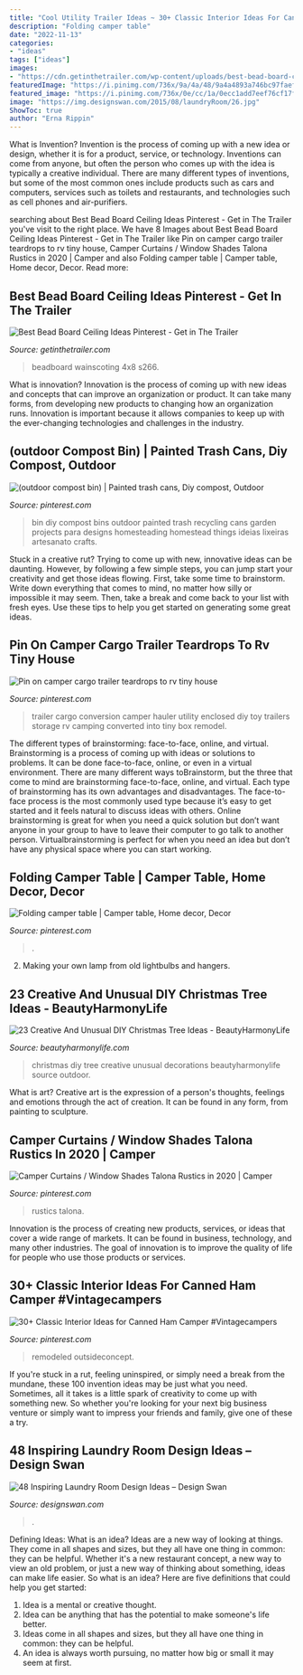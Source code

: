 ```yaml
---
title: "Cool Utility Trailer Ideas ~ 30+ Classic Interior Ideas For Canned Ham Camper #vintagecampers"
description: "Folding camper table"
date: "2022-11-13"
categories:
- "ideas"
tags: ["ideas"]
images:
- "https://cdn.getinthetrailer.com/wp-content/uploads/best-bead-board-ceiling-ideas-pinterest_41050.jpg"
featuredImage: "https://i.pinimg.com/736x/9a/4a/48/9a4a4893a746bc97faefd623b99b4ef7.jpg"
featured_image: "https://i.pinimg.com/736x/0e/cc/1a/0ecc1add7eef76cf17f0f0fddd27b470.jpg"
image: "https://img.designswan.com/2015/08/laundryRoom/26.jpg"
ShowToc: true
author: "Erna Rippin"
---
```



What is Invention?
Invention is the process of coming up with a new idea or design, whether it is for a product, service, or technology. Inventions can come from anyone, but often the person who comes up with the idea is typically a creative individual. There are many different types of inventions, but some of the most common ones include products such as cars and computers, services such as toilets and restaurants, and technologies such as cell phones and air-purifiers.

	

		
searching about Best Bead Board Ceiling Ideas Pinterest - Get in The Trailer you've visit to the right place. We have 8 Images about Best Bead Board Ceiling Ideas Pinterest - Get in The Trailer like Pin on camper cargo trailer teardrops to rv tiny house, Camper Curtains / Window Shades Talona Rustics in 2020 | Camper and also Folding camper table | Camper table, Home decor, Decor. Read more:
		
    
## Best Bead Board Ceiling Ideas Pinterest - Get In The Trailer

<img loading=lazy src="https://cdn.getinthetrailer.com/wp-content/uploads/best-bead-board-ceiling-ideas-pinterest_41050.jpg" onerror="this.onerror=null;this.src='https://tse4.mm.bing.net/th?id=OIP.Bq5eYjxykBK_aPrpfF8LWgHaFi&amp;pid=15.1';" alt="Best Bead Board Ceiling Ideas Pinterest - Get in The Trailer">

_Source: getinthetrailer.com_

>beadboard wainscoting 4x8 s266. 

	

What is innovation?
Innovation is the process of coming up with new ideas and concepts that can improve an organization or product. It can take many forms, from developing new products to changing how an organization runs. Innovation is important because it allows companies to keep up with the ever-changing technologies and challenges in the industry.

    
## (outdoor Compost Bin) | Painted Trash Cans, Diy Compost, Outdoor

<img loading=lazy src="https://i.pinimg.com/736x/0e/cc/1a/0ecc1add7eef76cf17f0f0fddd27b470.jpg" onerror="this.onerror=null;this.src='https://tse3.mm.bing.net/th?id=OIP.BlmJptU1M4U4ENDSR3opswHaLE&amp;pid=15.1';" alt="(outdoor compost bin) | Painted trash cans, Diy compost, Outdoor">

_Source: pinterest.com_

>bin diy compost bins outdoor painted trash recycling cans garden projects para designs homesteading homestead things ideias lixeiras artesanato crafts. 

	

Stuck in a creative rut? Trying to come up with new, innovative ideas can be daunting. However, by following a few simple steps, you can jump start your creativity and get those ideas flowing. First, take some time to brainstorm. Write down everything that comes to mind, no matter how silly or impossible it may seem. Then, take a break and come back to your list with fresh eyes. Use these tips to help you get started on generating some great ideas.

    
## Pin On Camper Cargo Trailer Teardrops To Rv Tiny House

<img loading=lazy src="https://i.pinimg.com/736x/0c/00/4e/0c004e76abc1d6f07b8976ba0afd3c4d.jpg" onerror="this.onerror=null;this.src='https://tse1.mm.bing.net/th?id=OIP.ecbmsk4Q9WOB6H4uqi3UjAHaJ4&amp;pid=15.1';" alt="Pin on camper cargo trailer teardrops to rv tiny house">

_Source: pinterest.com_

>trailer cargo conversion camper hauler utility enclosed diy toy trailers storage rv camping converted into tiny box remodel. 

	

The different types of brainstorming: face-to-face, online, and virtual.
Brainstorming is a process of coming up with ideas or solutions to problems. It can be done face-to-face, online, or even in a virtual environment. There are many different ways toBrainstorm, but the three that come to mind are brainstorming face-to-face, online, and virtual. 
Each type of brainstorming has its own advantages and disadvantages. The face-to-face process is the most commonly used type because it’s easy to get started and it feels natural to discuss ideas with others. Online brainstorming is great for when you need a quick solution but don’t want anyone in your group to have to leave their computer to go talk to another person. Virtualbrainstorming is perfect for when you need an idea but don’t have any physical space where you can start working.

    
## Folding Camper Table | Camper Table, Home Decor, Decor

<img loading=lazy src="https://i.pinimg.com/736x/36/3b/5d/363b5d8a7bd1611e372eb781646981ba.jpg" onerror="this.onerror=null;this.src='https://tse4.mm.bing.net/th?id=OIP.J0_pJYx2hM0x-QpKsPBSPwHaJ3&amp;pid=15.1';" alt="Folding camper table | Camper table, Home decor, Decor">

_Source: pinterest.com_

>. 

	

2. Making your own lamp from old lightbulbs and hangers.

    
## 23 Creative And Unusual DIY Christmas Tree Ideas - BeautyHarmonyLife

<img loading=lazy src="https://beautyharmonylife.com/wp-content/uploads/2013/12/diy-outdoor-christmas-decorations-ideas-800x1018.jpg" onerror="this.onerror=null;this.src='https://tse2.mm.bing.net/th?id=OIP.GhywnWccVXi3EMhT8VFNhAHaJb&amp;pid=15.1';" alt="23 Creative And Unusual DIY Christmas Tree Ideas - BeautyHarmonyLife">

_Source: beautyharmonylife.com_

>christmas diy tree creative unusual decorations beautyharmonylife source outdoor. 

	

What is art?
Creative art is the expression of a person's thoughts, feelings and emotions through the act of creation. It can be found in any form, from painting to sculpture.

    
## Camper Curtains / Window Shades Talona Rustics In 2020 | Camper

<img loading=lazy src="https://i.pinimg.com/736x/9a/4a/48/9a4a4893a746bc97faefd623b99b4ef7.jpg" onerror="this.onerror=null;this.src='https://tse1.mm.bing.net/th?id=OIP.XTG19lWYI9cQtB5uJD1lIwHaHa&amp;pid=15.1';" alt="Camper Curtains / Window Shades Talona Rustics in 2020 | Camper">

_Source: pinterest.com_

>rustics talona. 

	

Innovation is the process of creating new products, services, or ideas that cover a wide range of markets. It can be found in business, technology, and many other industries. The goal of innovation is to improve the quality of life for people who use those products or services.

    
## 30+ Classic Interior Ideas For Canned Ham Camper #Vintagecampers

<img loading=lazy src="https://i.pinimg.com/736x/a9/e8/91/a9e891b3470e09e3fd92b8b239c321ce.jpg" onerror="this.onerror=null;this.src='https://tse3.mm.bing.net/th?id=OIP.wHcKGYznGxBLLdnHSamTZAHaJ3&amp;pid=15.1';" alt="30+ Classic Interior Ideas for Canned Ham Camper #Vintagecampers">

_Source: pinterest.com_

>remodeled outsideconcept. 

	

If you're stuck in a rut, feeling uninspired, or simply need a break from the mundane, these 100 invention ideas may be just what you need. Sometimes, all it takes is a little spark of creativity to come up with something new. So whether you're looking for your next big business venture or simply want to impress your friends and family, give one of these a try.

    
## 48 Inspiring Laundry Room Design Ideas – Design Swan

<img loading=lazy src="https://img.designswan.com/2015/08/laundryRoom/26.jpg" onerror="this.onerror=null;this.src='https://tse3.mm.bing.net/th?id=OIP.zRWc8MmQ7w4rra4YvW1xtwHaLC&amp;pid=15.1';" alt="48 Inspiring Laundry Room Design Ideas – Design Swan">

_Source: designswan.com_

>. 

	

Defining Ideas: What is an idea?
Ideas are a new way of looking at things. They come in all shapes and sizes, but they all have one thing in common: they can be helpful. Whether it's a new restaurant concept, a new way to view an old problem, or just a new way of thinking about something, ideas can make life easier. So what is an idea? Here are five definitions that could help you get started: 
1) Idea is a mental or creative thought.
2) Idea can be anything that has the potential to make someone's life better.
3) Ideas come in all shapes and sizes, but they all have one thing in common: they can be helpful.
4) An idea is always worth pursuing, no matter how big or small it may seem at first.

